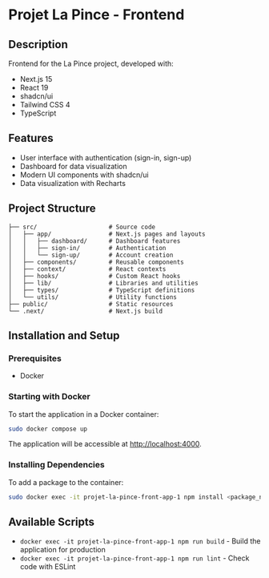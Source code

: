 # Projet La Pince - Frontend

## Description

Frontend for the La Pince project, developed with:

- Next.js 15
- React 19
- shadcn/ui
- Tailwind CSS 4
- TypeScript

## Features

- User interface with authentication (sign-in, sign-up)
- Dashboard for data visualization
- Modern UI components with shadcn/ui
- Data visualization with Recharts

## Project Structure

```
├── src/                    # Source code
│   ├── app/                # Next.js pages and layouts
│   │   ├── dashboard/      # Dashboard features
│   │   ├── sign-in/        # Authentication
│   │   └── sign-up/        # Account creation
│   ├── components/         # Reusable components
│   ├── context/            # React contexts
│   ├── hooks/              # Custom React hooks
│   ├── lib/                # Libraries and utilities
│   ├── types/              # TypeScript definitions
│   └── utils/              # Utility functions
├── public/                 # Static resources
└── .next/                  # Next.js build
```

## Installation and Setup

### Prerequisites

- Docker

### Starting with Docker

To start the application in a Docker container:

```bash
sudo docker compose up
```

The application will be accessible at [http://localhost:4000](http://localhost:4000).

### Installing Dependencies

To add a package to the container:

```bash
sudo docker exec -it projet-la-pince-front-app-1 npm install <package_name>
```

## Available Scripts

- `docker exec -it projet-la-pince-front-app-1 npm run build` - Build the application for production
- `docker exec -it projet-la-pince-front-app-1 npm run lint` - Check code with ESLint
